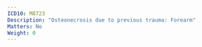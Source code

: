 ```yaml
---
ICD10: M8723
Description: "Osteonecrosis due to previous trauma: Forearm"
Matters: No
Weight: 0
---
```


